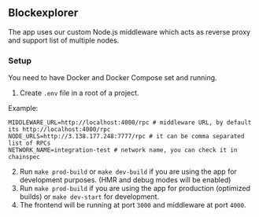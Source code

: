 ## Blockexplorer

The app uses our custom Node.js middleware which acts as reverse proxy and support list of multiple nodes.

### Setup

You need to have Docker and Docker Compose set and running.

1. Create `.env` file in a root of a project.

Example:
```
MIDDLEWARE_URL=http://localhost:4000/rpc # middleware URL, by default its http://localhost:4000/rpc
NODE_URLS=http://3.138.177.248:7777/rpc # it can be comma separated list of RPCs
NETWORK_NAME=integration-test # network name, you can check it in chainspec
```

2. Run `make prod-build` or `make dev-build` if you are using the app for development purposes. (HMR and debug modes will be enabled)
3. Run `make prod-build` if you are using the app for production (optimized builds) or `make dev-start` for development. 
4. The frontend will be running at port `3000` and middleware at port `4000`.

